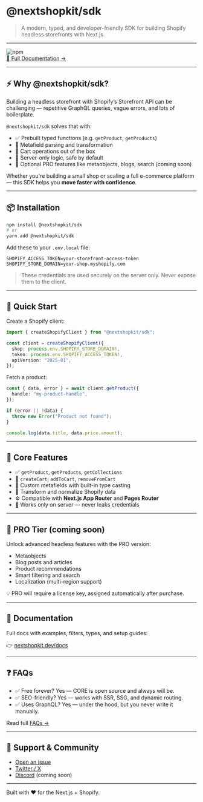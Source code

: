 # @nextshopkit/sdk

> A modern, typed, and developer-friendly SDK for building Shopify headless storefronts with Next.js.

---

![npm](https://img.shields.io/npm/v/@nextshopkit/sdk)  
[📖 Full Documentation →](https://docs.nextshopkit.com/)

---

## ⚡️ Why @nextshopkit/sdk?

Building a headless storefront with Shopify’s Storefront API can be challenging — repetitive GraphQL queries, vague errors, and lots of boilerplate.

`@nextshopkit/sdk` solves that with:

- ✅ Prebuilt typed functions (e.g. `getProduct`, `getProducts`)
- 🧠 Metafield parsing and transformation
- 🛒 Cart operations out of the box
- 🔐 Server-only logic, safe by default
- 🧩 Optional PRO features like metaobjects, blogs, search (coming soon)

Whether you're building a small shop or scaling a full e-commerce platform — this SDK helps you **move faster with confidence**.

---

## 📦 Installation

```bash
npm install @nextshopkit/sdk
# or
yarn add @nextshopkit/sdk
```

Add these to your `.env.local` file:

```env
SHOPIFY_ACCESS_TOKEN=your-storefront-access-token
SHOPIFY_STORE_DOMAIN=your-shop.myshopify.com
```

> These credentials are used securely on the server only. Never expose them to the client.

---

## 🚀 Quick Start

Create a Shopify client:

```ts
import { createShopifyClient } from "@nextshopkit/sdk";

const client = createShopifyClient({
  shop: process.env.SHOPIFY_STORE_DOMAIN!,
  token: process.env.SHOPIFY_ACCESS_TOKEN!,
  apiVersion: "2025-01",
});
```

Fetch a product:

```ts
const { data, error } = await client.getProduct({
  handle: "my-product-handle",
});

if (error || !data) {
  throw new Error("Product not found");
}

console.log(data.title, data.price.amount);
```

---

## 🧱 Core Features

- ✅ `getProduct`, `getProducts`, `getCollections`
- 🛒 `createCart`, `addToCart`, `removeFromCart`
- 🎯 Custom metafields with built-in type casting
- 🧠 Transform and normalize Shopify data
- ⚙️ Compatible with **Next.js App Router** and **Pages Router**
- 🔐 Works only on server — never leaks credentials

---

## 🚀 PRO Tier (coming soon)

Unlock advanced headless features with the PRO version:

- Metaobjects
- Blog posts and articles
- Product recommendations
- Smart filtering and search
- Localization (multi-region support)

💡 PRO will require a license key, assigned automatically after purchase.

---

## 📖 Documentation

Full docs with examples, filters, types, and setup guides:

👉 [nextshopkit.dev/docs](https://your-docs-url.com)

---

## ❓ FAQs

- ✅ Free forever? Yes — CORE is open source and always will be.
- ✅ SEO-friendly? Yes — works with SSR, SSG, and dynamic routing.
- ✅ Uses GraphQL? Yes — under the hood, but you never write it manually.

Read full [FAQs →](https://your-docs-url.com/getting-started/faqs)

---

## 💬 Support & Community

- [Open an issue](https://github.com/your-org/nextshopkit-sdk/issues)
- [Twitter / X](https://twitter.com/your-handle)
- [Discord](#) (coming soon)

---

<!-- ## ☕ Support This Project

If you find this SDK helpful, you can support its development by:

- [☕ Buying me a coffee](#)
- 🛍️ Purchasing official **storefront templates**
- 🎓 Enrolling in the upcoming **Headless Shopify Course**

--- -->

Built with ❤️ for the Next.js + Shopify.
